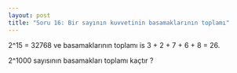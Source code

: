 ```yaml
---
layout: post
title: "Soru 16: Bir sayının kuvvetinin basamaklarının toplamı"
---
```


2^15 = 32768 ve basamaklarının toplamı is 3 + 2 + 7 + 6 + 8 = 26.

2^1000 sayısının basamakları toplamı kaçtır ? 